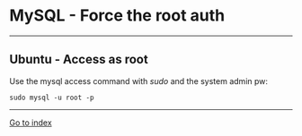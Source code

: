 # MySQL - Force the root auth

***

## Ubuntu - Access as root

Use the mysql access command with *sudo* and the system admin pw:

    sudo mysql -u root -p


***

[Go to index](../../README.md)
